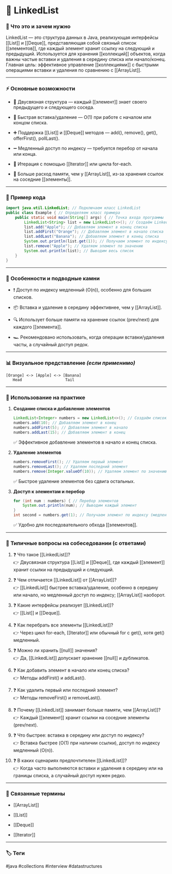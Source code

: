 # 📄 **LinkedList**

### 📝 **Что это и зачем нужно**

LinkedList — это структура данных в Java, реализующая интерфейсы [[List]] и [[Deque]], представляющая собой связный список [[элементов]], где каждый элемент хранит ссылку на следующий и предыдущий. Используется для хранения [[коллекций]] объектов, когда важны частые вставки и удаления в середину списка или начало/конец.  
Главная цель: эффективное управление [[коллекциями]] с быстрыми операциями вставки и удаления по сравнению с [[ArrayList]].

---

### ⚡ **Основные возможности**

- 📍 Двусвязная структура — каждый [[элемент]] знает своего предыдущего и следующего соседа.
    
- 🔑 Быстрая вставка/удаление — O(1) при работе с началом или концом списка.
    
- ➕ Поддержка [[List]] и [[Deque]] методов — add(), remove(), get(), offerFirst(), pollLast().
    
- ➖ Медленный доступ по индексу — требуется перебор от начала или конца.
    
- 🔄 Итерация с помощью [[Iterator]] или цикла for-each.
    
- 🚫 Больше расход памяти, чем у [[ArrayList]], из-за хранения ссылок на соседние [[элементы]].
    

---

### 📌 **Пример кода**

```java
import java.util.LinkedList; // Подключаем класс LinkedList
public class Example { // Определяем класс примера
    public static void main(String[] args) { // Точка входа программы
        LinkedList<String> list = new LinkedList<>(); // Создаём LinkedList для строк
        list.add("Apple"); // Добавляем элемент в конец списка
        list.addFirst("Orange"); // Добавляем элемент в начало списка
        list.addLast("Banana"); // Добавляем элемент в конец списка
        System.out.println(list.get(1)); // Получаем элемент по индексу 1
        list.remove("Apple"); // Удаляем элемент по значению
        System.out.println(list); // Выводим весь список
    }
}
```

---

### 🧠 **Особенности и подводные камни**

- ❗ Доступ по индексу медленный (O(n)), особенно для больших списков.
    
- 📦 Вставка и удаление в середину эффективнее, чем у [[ArrayList]].
    
- 🔍 Использует больше памяти на хранение ссылок (prev/next) для каждого [[элемента]].
    
- 🏎 Рекомендовано использовать, когда операции вставки/удаления часты, а случайный доступ редок.
    

---

### 📊 **Визуальное представление** _(если применимо)_

```
[Orange] <-> [Apple] <-> [Banana]
   Head                   Tail
```

---

### 💼 **Использование на практике**

1. **Создание списка и добавление элементов**
    
    ```java
    LinkedList<Integer> numbers = new LinkedList<>(); // Создаём список чисел
    numbers.add(10); // Добавляем элемент в конец
    numbers.addFirst(5); // Добавляем элемент в начало
    numbers.addLast(15); // Добавляем элемент в конец
    ```
    
    ✅ Эффективное добавление элементов в начало и конец списка.
    
2. **Удаление элементов**
    
    ```java
    numbers.removeFirst(); // Удаляем первый элемент
    numbers.removeLast(); // Удаляем последний элемент
    numbers.remove(Integer.valueOf(10)); // Удаляем элемент по значению
    ```
    
    ✅ Быстрое удаление элементов без сдвига остальных.
    
3. **Доступ к элементам и перебор**
    
    ```java
    for (int num : numbers) { // Перебор элементов
        System.out.println(num); // Выводим каждый элемент
    }
    int second = numbers.get(1); // Получаем элемент по индексу (медленно)
    ```
    
    ✅ Удобно для последовательного обхода [[элементов]].
    

---

### 🎯 **Типичные вопросы на собеседовании (с ответами)**

1. ❓ Что такое [[LinkedList]]?  
    👉 Двусвязная структура [[List]] и [[Deque]], где каждый [[элемент]] хранит ссылки на предыдущий и следующий.
    
2. ❓ Чем отличается [[LinkedList]] от [[ArrayList]]?  
    👉 [[LinkedList]] быстрее вставка/удаление, особенно в середину или начало, но медленный доступ по индексу; [[ArrayList]] наоборот.
    
3. ❓ Какие интерфейсы реализует [[LinkedList]]?  
    👉 [[List]] и [[Deque]].
    
4. ❓ Как перебрать все элементы [[LinkedList]]?  
    👉 Через цикл for-each, [[Iterator]] или обычный for с get(), хотя get() медленный.
    
5. ❓ Можно ли хранить [[null]] значения?  
    👉 Да, [[LinkedList]] допускает хранение [[null]] и дубликатов.
    
6. ❓ Как добавить элемент в начало или конец списка?  
    👉 Методы addFirst() и addLast().
    
7. ❓ Как удалить первый или последний элемент?  
    👉 Методы removeFirst() и removeLast().
    
8. ❓ Почему [[LinkedList]] занимает больше памяти, чем [[ArrayList]]?  
    👉 Каждый [[элемент]] хранит ссылки на соседние элементы (prev/next).
    
9. ❓ Что быстрее: вставка в середину или доступ по индексу?  
    👉 Вставка быстрее (O(1) при наличии ссылки), доступ по индексу медленный (O(n)).
    
10. ❓ В каких сценариях предпочтителен [[LinkedList]]?  
    👉 Когда часто выполняются вставки и удаления в середину или на границы списка, а случайный доступ нужен редко.
    

---

### 🔗 **Связанные термины**

- [[ArrayList]]
    
- [[List]]
    
- [[Deque]]
    
- [[Iterator]]
    

---

### 🏷 **Теги**

#java #collections #interview #datastructures